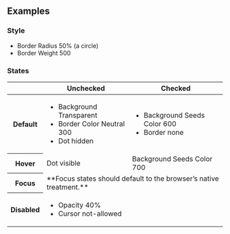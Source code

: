 ## Examples

### Style

- Border Radius 50% (a circle)
- Border Weight 500

### States

<table>
<thead>
  <tr>
    <th></th>
    <th scope="col">Unchecked</th>
    <th scope="col">Checked</th>
  </tr></thead>
  <tbody>
  <tr>
    <th scope="row">Default</th>
    <td>
      <ul>
        <li>Background Transparent</li>
        <li>Border Color Neutral 300</li>
        <li>Dot hidden</li>
      </ul>
    </td>
    <td>
      <ul>
        <li>Background Seeds Color 600</li>
        <li>Border none</li>
      </ul>
    </td>
  </tr>
  <tr>
    <th scope="row">Hover</th>
    <td>Dot visible</td>
    <td>Background Seeds Color 700</td>
  </tr>
  <tr>
    <th scope="row">Focus</th>
    <td colspan="2">**Focus states should default to the browser’s native treatment.**</td>
  </tr>
  <tr>
    <th scope="row">Disabled</th>
    <td colspan="2">
      <ul>
        <li>Opacity 40%</li>
        <li>Cursor not-allowed</li>
      </ul>
    </td>
  </tbody>
</table>